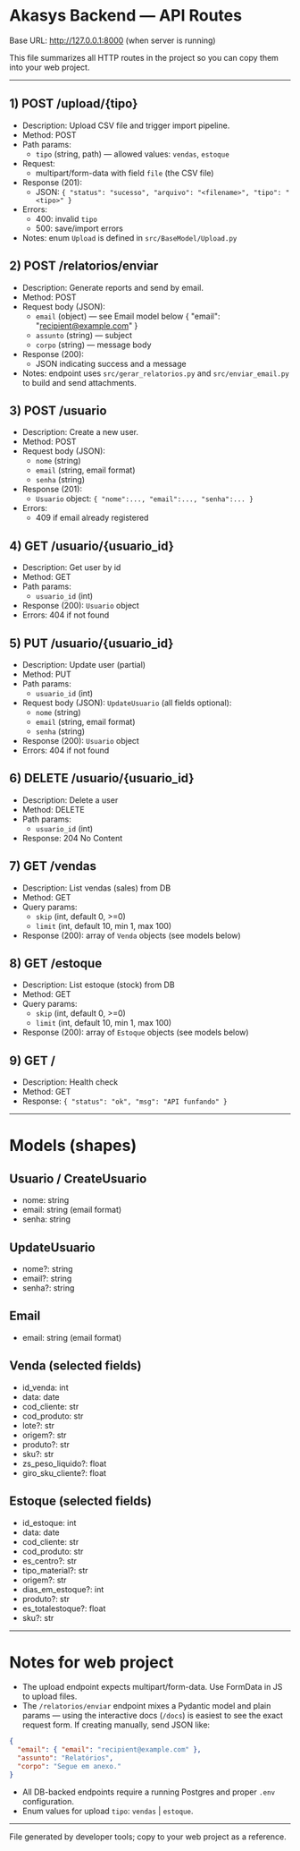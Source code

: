 # Akasys Backend — API Routes

Base URL: http://127.0.0.1:8000 (when server is running)

This file summarizes all HTTP routes in the project so you can copy them into your web project.

---

## 1) POST /upload/{tipo}
- Description: Upload CSV file and trigger import pipeline.
- Method: POST
- Path params:
  - `tipo` (string, path) — allowed values: `vendas`, `estoque`
- Request:
  - multipart/form-data with field `file` (the CSV file)
- Response (201):
  - JSON: `{ "status": "sucesso", "arquivo": "<filename>", "tipo": "<tipo>" }`
- Errors:
  - 400: invalid `tipo`
  - 500: save/import errors
- Notes: enum `Upload` is defined in `src/BaseModel/Upload.py`

## 2) POST /relatorios/enviar
- Description: Generate reports and send by email.
- Method: POST
- Request body (JSON):
  - `email` (object) — see Email model below { "email": "recipient@example.com" }
  - `assunto` (string) — subject
  - `corpo` (string) — message body
- Response (200):
  - JSON indicating success and a message
- Notes: endpoint uses `src/gerar_relatorios.py` and `src/enviar_email.py` to build and send attachments.

## 3) POST /usuario
- Description: Create a new user.
- Method: POST
- Request body (JSON):
  - `nome` (string)
  - `email` (string, email format)
  - `senha` (string)
- Response (201):
  - `Usuario` object: `{ "nome":..., "email":..., "senha":... }`
- Errors:
  - 409 if email already registered

## 4) GET /usuario/{usuario_id}
- Description: Get user by id
- Method: GET
- Path params:
  - `usuario_id` (int)
- Response (200): `Usuario` object
- Errors: 404 if not found

## 5) PUT /usuario/{usuario_id}
- Description: Update user (partial)
- Method: PUT
- Path params:
  - `usuario_id` (int)
- Request body (JSON): `UpdateUsuario` (all fields optional):
  - `nome` (string)
  - `email` (string, email format)
  - `senha` (string)
- Response (200): `Usuario` object
- Errors: 404 if not found

## 6) DELETE /usuario/{usuario_id}
- Description: Delete a user
- Method: DELETE
- Path params:
  - `usuario_id` (int)
- Response: 204 No Content

## 7) GET /vendas
- Description: List vendas (sales) from DB
- Method: GET
- Query params:
  - `skip` (int, default 0, >=0)
  - `limit` (int, default 10, min 1, max 100)
- Response (200): array of `Venda` objects (see models below)

## 8) GET /estoque
- Description: List estoque (stock) from DB
- Method: GET
- Query params:
  - `skip` (int, default 0, >=0)
  - `limit` (int, default 10, min 1, max 100)
- Response (200): array of `Estoque` objects (see models below)

## 9) GET /
- Description: Health check
- Method: GET
- Response: `{ "status": "ok", "msg": "API funfando" }`

---

# Models (shapes)

## Usuario / CreateUsuario
- nome: string
- email: string (email format)
- senha: string

## UpdateUsuario
- nome?: string
- email?: string
- senha?: string

## Email
- email: string (email format)

## Venda (selected fields)
- id_venda: int
- data: date
- cod_cliente: str
- cod_produto: str
- lote?: str
- origem?: str
- produto?: str
- sku?: str
- zs_peso_liquido?: float
- giro_sku_cliente?: float

## Estoque (selected fields)
- id_estoque: int
- data: date
- cod_cliente: str
- cod_produto: str
- es_centro?: str
- tipo_material?: str
- origem?: str
- dias_em_estoque?: int
- produto?: str
- es_totalestoque?: float
- sku?: str

---

# Notes for web project
- The upload endpoint expects multipart/form-data. Use FormData in JS to upload files.
- The `/relatorios/enviar` endpoint mixes a Pydantic model and plain params — using the interactive docs (`/docs`) is easiest to see the exact request form. If creating manually, send JSON like:

```json
{
  "email": { "email": "recipient@example.com" },
  "assunto": "Relatórios",
  "corpo": "Segue em anexo."
}
```

- All DB-backed endpoints require a running Postgres and proper `.env` configuration.
- Enum values for upload `tipo`: `vendas` | `estoque`.

---

File generated by developer tools; copy to your web project as a reference.
